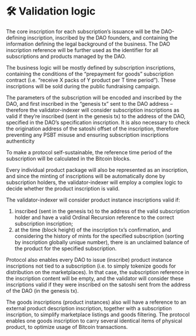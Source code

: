 # 🛠 Validation logic

The core inscription for each subscription’s issuance will be the DAO-defining inscription, inscribed by the DAO founders, and containing the information defining the legal background of the business. The DAO inscription reference will be further used as the identifier for all subscriptions and products managed by the DAO.

The business logic will be mostly defined by subscription inscriptions, containing the conditions of the “prepayment for goods” subscription contract (i.e. “receive X packs of Y product per T time period”). These inscriptions will be sold during the public fundraising campaign.

The parameters of the subscription will be encoded and inscribed by the DAO, and first inscribed in the “genesis tx” sent to the DAO address – therefore the validator-indexer will consider subscription inscriptions as valid if they’re inscribed (sent in the genesis tx) to the address of the DAO, specified in the DAO’s specification inscription. It is also necessary to check the origination address of the satoshi offset of the inscription, therefore preventing any PSBT misuse and ensuring subscription inscriptions authenticity

To make a protocol self-sustainable, the reference time period of the subscription will be calculated in the Bitcoin blocks.

Every individual product package will also be represented as an inscription, and since the minting of inscriptions will be automatically done by subscription holders, the validator-indexer will employ a complex logic to decide whether the product inscription is valid.

The validator-indexer will consider product instance inscriptions valid if:

1. inscribed (sent in the genesis tx) to the address of the valid subscription holder and have a valid Ordinal Recursion reference to the correct subscription inscription;
2. at the time (block height) of the inscription tx’s confirmation, and considering the history of mints for the specified subscription (sorting by inscription globally unique number), there is an unclaimed balance of the product for the specified subscription.

Protocol also enables every DAO to issue (inscribe) product instance inscriptions not tied to a subscription (i.e. to simply tokenize goods for distribution on the marketplaces). In that case, the subscription reference in the inscription content will be empty, and the validator will consider these inscriptions valid if they were inscribed on the satoshi sent from the address of the DAO (in the genesis tx).&#x20;

The goods inscriptions (product instances) also will have a reference to an external product description inscription, together with a subscription inscription, to simplify marketplace listings and goods filtering. The protocol enables one goods inscription to carry several identical items of physical product, to optimize usage of Bitcoin transactions.
